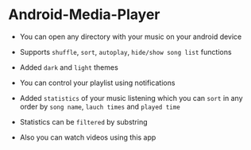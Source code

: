 # Android-Media-Player

- You can open any directory with your music on your android device

- Supports `shuffle`, `sort`, `autoplay`, `hide/show song list` functions

- Added `dark` and `light` themes

- You can control your playlist using notifications

- Added `statistics` of your music listening which you can `sort` in any order by `song name`, `lauch times` and `played time`

- Statistics can be `filtered` by substring

- Also you can watch videos using this app
